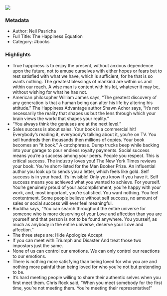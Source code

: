 

![](https://images-na.ssl-images-amazon.com/images/I/51CIKimr4lL._SL2000_.jpg)

### Metadata

- Author: Neil Pasricha
- Full Title: The Happiness Equation
- Category: #books

### Highlights

- True happiness is to enjoy the present, without anxious dependence upon the future, not to amuse ourselves with either hopes or fears but to rest satisfied with what we have, which is sufficient, for he that is so wants nothing. The greatest blessings of mankind are within us and within our reach. A wise man is content with his lot, whatever it may be, without wishing for what he has not.
- American philosopher William James says, “The greatest discovery of any generation is that a human being can alter his life by altering his attitude.” The Happiness Advantage author Shawn Achor says, “It’s not necessarily the reality that shapes us but the lens through which your brain views the world that shapes your reality.”
- “You always think the geniuses are at the next level.”
- Sales success is about sales. Your book is a commercial hit! Everybody’s reading it, everybody’s talking about it, you’re on TV. You sell hundreds then thousands then millions of copies. Your book becomes an “it book.” A catchphrase. Dump trucks beep while backing into your garage to pour endless royalty payments. Social success means you’re a success among your peers. People you respect. This is critical success. The industry loves you! The New York Times reviews your book. You’re short-listed for the Man Booker Prize. An influential author you look up to sends you a letter, which feels like gold. Self success is in your head. It’s invisible! Only you know if you have it. Self success means you achieved what you wanted to achieve. For yourself. You’re genuinely proud of your accomplishment, you’re happy with your work, and, most important, you’re satisfied. You want nothing. You feel contentment. Some people believe without self success, no amount of sales or social success will ever feel meaningful.
- Buddha says, “You can search throughout the entire universe for someone who is more deserving of your Love and affection than you are yourself and that person is not to be found anywhere. You yourself, as much as anybody in the entire universe, deserve your Love and affection.”
- The three steps are: Hide Apologize Accept
- If you can meet with Triumph and Disaster And treat those two impostors just the same.
- None of us can control our emotions. We can only control our reactions to our emotions.
- There is nothing more satisfying than being loved for who you are and nothing more painful than being loved for who you’re not but pretending to be.
- It’s hard meeting people willing to share their authentic selves when you first meet them. Chris Rock said, “When you meet somebody for the first time, you’re not meeting them. You’re meeting their representative!”
